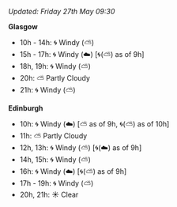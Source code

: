 *Updated: Friday 27th May 09:30*

**Glasgow**

* 10h - 14h: :cyclone: Windy (:partly_sunny:)
* 15h - 17h: :cyclone: Windy (:cloud:) [:cyclone:(:partly_sunny:) as of 9h]
* 18h, 19h: :cyclone: Windy (:partly_sunny:)
* 20h: :partly_sunny: Partly Cloudy
* 21h: :cyclone: Windy (:partly_sunny:)

**Edinburgh**

* 10h: :cyclone: Windy (:cloud:) [:partly_sunny: as of 9h, :cyclone:(:partly_sunny:) as of 10h]
* 11h: :partly_sunny: Partly Cloudy
* 12h, 13h: :cyclone: Windy (:partly_sunny:) [:cyclone:(:cloud:) as of 9h]
* 14h, 15h: :cyclone: Windy (:partly_sunny:)
* 16h: :cyclone: Windy (:cloud:) [:cyclone:(:partly_sunny:) as of 9h]
* 17h - 19h: :cyclone: Windy (:partly_sunny:)
* 20h, 21h: :sunny: Clear
